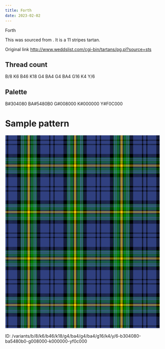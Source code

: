 ```yaml
---
title: Forth
date: 2023-02-02
---
```

Forth

This was sourced from <no value>.  It is a 11 stripes tartan.

Original link http://www.weddslist.com/cgi-bin/tartans/pg.pl?source=sts

## Thread count
B/8 K6 B46 K18 G4 BA4 G4 BA4 G16 K4 Y/6

## Palette
B#304080 BA#5480B0 G#008000 K#000000 Y#F0C000

# Sample pattern

![Tartan detail](tartan.png "B/8 K6 B46 K18 G4 BA4 G4 BA4 G16 K4 Y/6 tartan")

ID: /variants/b/8/k6/b46/k18/g4/ba4/g4/ba4/g16/k4/y/6-b304080-ba5480b0-g008000-k000000-yf0c000